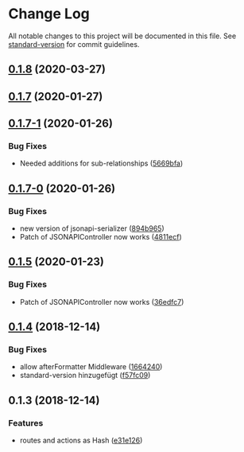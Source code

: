 # Change Log

All notable changes to this project will be documented in this file. See [standard-version](https://github.com/conventional-changelog/standard-version) for commit guidelines.

<a name="0.1.8"></a>
## [0.1.8](https://github.com/piceaTech/bambus/compare/v0.1.7...v0.1.8) (2020-03-27)



<a name="0.1.7"></a>
## [0.1.7](https://github.com/piceaTech/bambus/compare/v0.1.7-1...v0.1.7) (2020-01-27)



<a name="0.1.7-1"></a>
## [0.1.7-1](https://github.com/piceaTech/bambus/compare/v0.1.7-0...v0.1.7-1) (2020-01-26)


### Bug Fixes

* Needed additions for sub-relationships ([5669bfa](https://github.com/piceaTech/bambus/commit/5669bfa))



<a name="0.1.7-0"></a>
## [0.1.7-0](https://github.com/piceaTech/bambus/compare/v0.1.4...v0.1.7-0) (2020-01-26)


### Bug Fixes

* new version of jsonapi-serializer ([894b965](https://github.com/piceaTech/bambus/commit/894b965))
* Patch of JSONAPIController now works ([4811ecf](https://github.com/piceaTech/bambus/commit/4811ecf))



<a name="0.1.5"></a>
## [0.1.5](https://github.com/piceaTech/bambus/compare/v0.1.4...v0.1.5) (2020-01-23)


### Bug Fixes

* Patch of JSONAPIController now works ([36edfc7](https://github.com/piceaTech/bambus/commit/36edfc7))



<a name="0.1.4"></a>
## [0.1.4](https://github.com/piceaTech/bambus/compare/v0.1.3...v0.1.4) (2018-12-14)


### Bug Fixes

* allow afterFormatter Middleware ([1664240](https://github.com/piceaTech/bambus/commit/1664240))
* standard-version hinzugefügt ([f57fc09](https://github.com/piceaTech/bambus/commit/f57fc09))



<a name="0.1.3"></a>
## 0.1.3 (2018-12-14)


### Features

* routes and actions as Hash ([e31e126](https://github.com/piceaTech/bambus/commit/e31e126))
